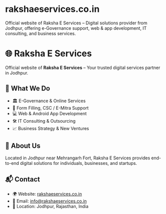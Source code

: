 # rakshaeservices.co.in
Official website of Raksha E Services – Digital solutions provider from Jodhpur, offering e-Governance support, web &amp; app development, IT consulting, and business services.

# 🌐 Raksha E Services

Official website of **Raksha E Services** – Your trusted digital services partner in Jodhpur.

## 🚀 What We Do
- 🏛️ E-Governance & Online Services  
- 📄 Form Filling, CSC / E-Mitra Support  
- 💻 Web & Android App Development  
- 🛠️ IT Consulting & Outsourcing  
- 📈 Business Strategy & New Ventures  

## 📍 About Us
Located in Jodhpur near Mehrangarh Fort, Raksha E Services provides end-to-end digital solutions for individuals, businesses, and startups.

## 📬 Contact
- 🌍 Website: [rakshaeservices.co.in](https://rakshaeservices.co.in)  
- 📧 Email: info@rakshaeservices.co.in  
- 📍 Location: Jodhpur, Rajasthan, India  
